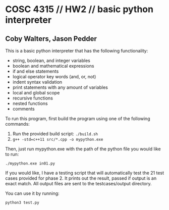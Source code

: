 # COSC 4315 // HW2 // basic python interpreter

## Coby Walters, Jason Pedder

This is a basic python interpreter that has the following functionality:

- string, boolean, and integer variables
- boolean and mathematical expressions
- if and else statements
- logical operator key words (and, or, not)
- indent syntax validation
- print statements with any amount of variables
- local and global scope
- recursive functions
- nested functions
- comments


To run this program, first build the program using one of the following commands:

1) Run the provided build script: `./build.sh`
2) `g++ -std=c++11 src/*.cpp -o mypython.exe`

Then, just run mypython.exe with the path of the python file you would like to run:

`./mypython.exe in01.py`

If you would like, I have a testing script that will automatically test the 21 test cases provided for phase 2.
It prints out the result, passed if output is an exact match.
All output files are sent to the testcases/output directory.

You can use it by running:

`python3 test.py`